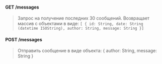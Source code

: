 #### GET /messages
> Запрос на получение последних 30 сообщений. Возвращает массив с объектами в виде:
`[
    {
    id: String,
    date: String (datetime ISOString),
    author: String,
    message: String
}]`

#### POST /messages
> Отправить сообщение в виде объекта:
{
    author: String,
    message: String
}
